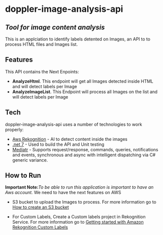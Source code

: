 # doppler-image-analysis-api
## _Tool for image content analysis_ 
This is an applciation to identify labels detented on Images, an API to to process HTML files and Images list.

## Features
This API contains the Next Enpoints:

- **AnalyzeHtml**. This endpoint will get all Images detected inside HTML and will detect labels per Image
- **AnalyzeImageList**. This Endpoint will process all Images on the list and will detect labels per Image

## Tech

doppler-image-analysis-api uses a number of technologies to work properly:

- [Aws Rekognition] - AI to detect content inside the images
- [.net 7] - Used to build the API and Unit testing
- [Mediatr] - Supports request/response, commands, queries, notifications and events, synchronous and async with intelligent dispatching via C# generic variance.

## How to Run
**Important Note:**_To be able to run this application is important to have an Aws account._
We need to have the next features on AWS
- S3 bucket to upload the Images to process. For more information go to [How to create an S3 bucket](https://docs.aws.amazon.com/AmazonS3/latest/userguide/create-bucket-overview.html)
- For Custom Labels, Create a Custom labels project in Rekognition Service. For more information go to [Getting started with Amazon Rekognition Custom Labels](https://docs.aws.amazon.com/rekognition/latest/customlabels-dg/getting-started.html)

   [Aws Rekognition]: <https://aws.amazon.com/rekognition>
   [.net 7]: <https://learn.microsoft.com/en-us/dotnet/core/whats-new/dotnet-7>
   [Mediatr]: <https://github.com/jbogard/MediatR>